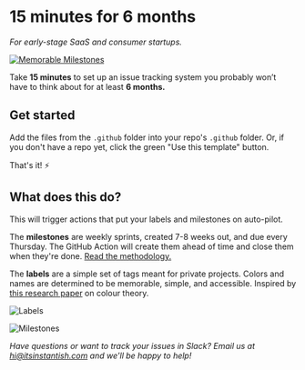 # 15 minutes for 6 months

_For early-stage SaaS and consumer startups._

[![Memorable Milestones](https://res.cloudinary.com/m15y/image/upload/v1588977044/su/TJ5G67VHU/kmbjqinsp71vavcdth7j.svg)](https://github.com/instantish/memorable-milestones)

Take **15 minutes** to set up an issue tracking system you probably won’t have to think about for at least **6 months.**

## Get started

Add the files from the `.github` folder into your repo's `.github` folder. Or, if you don't have a repo yet, click the green "Use this template" button.

That's it! ⚡️

## What does this do?

This will trigger actions that put your labels and milestones on auto-pilot.

The **milestones** are weekly sprints, created 7-8 weeks out, and due every Thursday. The GitHub Action will create them ahead of time and close them when they're done. [Read the methodology.](https://github.com/marketplace/actions/memorable-milestones)

The **labels** are a simple set of tags meant for private projects. Colors and names are determined to be memorable, simple, and accessible. Inspired by [this research paper](https://t.co/Th3xuoC02R?amp=1) on colour theory.


![Labels](https://res.cloudinary.com/m15y/image/upload/v1591145194/su/TJ5G67VHU/d8dcsnbio3ih1xyjkmf2.png)

![Milestones](https://res.cloudinary.com/m15y/image/upload/v1591145195/su/TJ5G67VHU/fyerekduyavceqvvgaef.png)

_Have questions or want to track your issues in Slack? Email us at hi@itsinstantish.com and we'll be happy to help!_
